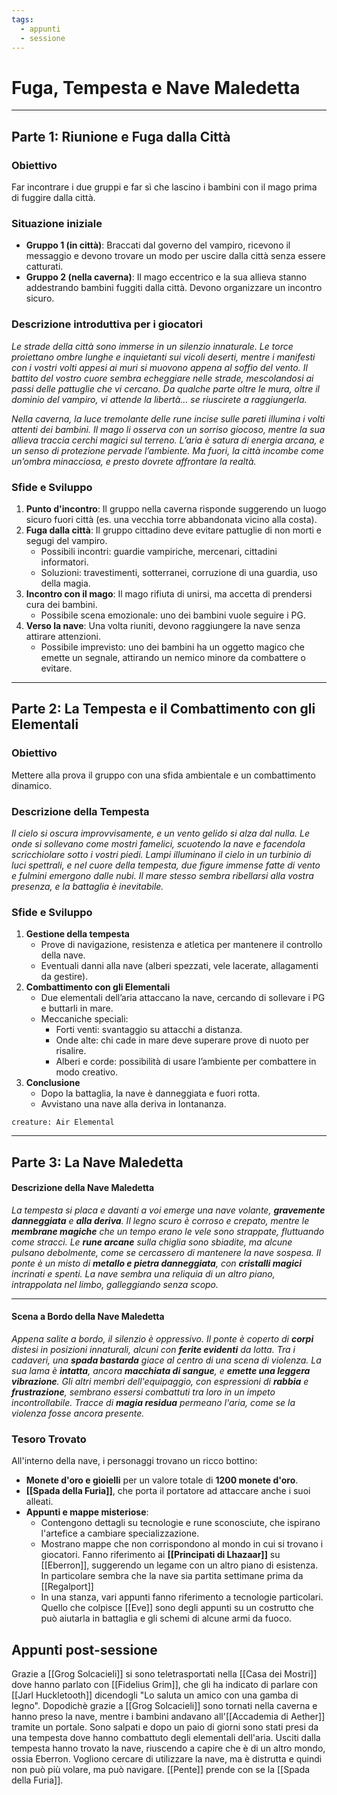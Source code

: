 ```yaml
---
tags:
  - appunti
  - sessione
---
```

# **Fuga, Tempesta e Nave Maledetta**

---

## **Parte 1: Riunione e Fuga dalla Città**

### **Obiettivo**

Far incontrare i due gruppi e far sì che lascino i bambini con il mago prima di fuggire dalla città.

### **Situazione iniziale**

- **Gruppo 1 (in città)**: Braccati dal governo del vampiro, ricevono il messaggio e devono trovare un modo per uscire dalla città senza essere catturati.
- **Gruppo 2 (nella caverna)**: Il mago eccentrico e la sua allieva stanno addestrando bambini fuggiti dalla città. Devono organizzare un incontro sicuro.

### **Descrizione introduttiva per i giocatori**

_Le strade della città sono immerse in un silenzio innaturale. Le torce proiettano ombre lunghe e inquietanti sui vicoli deserti, mentre i manifesti con i vostri volti appesi ai muri si muovono appena al soffio del vento. Il battito del vostro cuore sembra echeggiare nelle strade, mescolandosi ai passi delle pattuglie che vi cercano. Da qualche parte oltre le mura, oltre il dominio del vampiro, vi attende la libertà... se riuscirete a raggiungerla._

_Nella caverna, la luce tremolante delle rune incise sulle pareti illumina i volti attenti dei bambini. Il mago li osserva con un sorriso giocoso, mentre la sua allieva traccia cerchi magici sul terreno. L’aria è satura di energia arcana, e un senso di protezione pervade l’ambiente. Ma fuori, la città incombe come un’ombra minacciosa, e presto dovrete affrontare la realtà._

### **Sfide e Sviluppo**

1. **Punto d'incontro**: Il gruppo nella caverna risponde suggerendo un luogo sicuro fuori città (es. una vecchia torre abbandonata vicino alla costa).
2. **Fuga dalla città**: Il gruppo cittadino deve evitare pattuglie di non morti e segugi del vampiro.
    - Possibili incontri: guardie vampiriche, mercenari, cittadini informatori.
    - Soluzioni: travestimenti, sotterranei, corruzione di una guardia, uso della magia.
3. **Incontro con il mago**: Il mago rifiuta di unirsi, ma accetta di prendersi cura dei bambini.
    - Possibile scena emozionale: uno dei bambini vuole seguire i PG.
4. **Verso la nave**: Una volta riuniti, devono raggiungere la nave senza attirare attenzioni.
    - Possibile imprevisto: uno dei bambini ha un oggetto magico che emette un segnale, attirando un nemico minore da combattere o evitare.

---

## **Parte 2: La Tempesta e il Combattimento con gli Elementali**

### **Obiettivo**

Mettere alla prova il gruppo con una sfida ambientale e un combattimento dinamico.

### **Descrizione della Tempesta**

_Il cielo si oscura improvvisamente, e un vento gelido si alza dal nulla. Le onde si sollevano come mostri famelici, scuotendo la nave e facendola scricchiolare sotto i vostri piedi. Lampi illuminano il cielo in un turbinio di luci spettrali, e nel cuore della tempesta, due figure immense fatte di vento e fulmini emergono dalle nubi. Il mare stesso sembra ribellarsi alla vostra presenza, e la battaglia è inevitabile._

### **Sfide e Sviluppo**

1. **Gestione della tempesta**
    - Prove di navigazione, resistenza e atletica per mantenere il controllo della nave.
    - Eventuali danni alla nave (alberi spezzati, vele lacerate, allagamenti da gestire).
2. **Combattimento con gli Elementali**
    - Due elementali dell’aria attaccano la nave, cercando di sollevare i PG e buttarli in mare.
    - Meccaniche speciali:
        - Forti venti: svantaggio su attacchi a distanza.
        - Onde alte: chi cade in mare deve superare prove di nuoto per risalire.
        - Alberi e corde: possibilità di usare l’ambiente per combattere in modo creativo.
3. **Conclusione**
    - Dopo la battaglia, la nave è danneggiata e fuori rotta.
    - Avvistano una nave alla deriva in lontananza.


```statblock
creature: Air Elemental
```
---

## **Parte 3: La Nave Maledetta**

#### **Descrizione della Nave Maledetta**

*La tempesta si placa e davanti a voi emerge una nave volante, **gravemente danneggiata** e **alla deriva**. Il legno scuro è corroso e crepato, mentre le **membrane magiche** che un tempo erano le vele sono strappate, fluttuando come stracci. Le **rune arcane** sulla chiglia sono sbiadite, ma alcune pulsano debolmente, come se cercassero di mantenere la nave sospesa. Il ponte è un misto di **metallo e pietra danneggiata**, con **cristalli magici** incrinati e spenti. La nave sembra una reliquia di un altro piano, intrappolata nel limbo, galleggiando senza scopo.*

---

#### **Scena a Bordo della Nave Maledetta**

*Appena salite a bordo, il silenzio è oppressivo. Il ponte è coperto di **corpi** distesi in posizioni innaturali, alcuni con **ferite evidenti** da lotta. Tra i cadaveri, una **spada bastarda** giace al centro di una scena di violenza. La sua lama è **intatta**, ancora **macchiata di sangue**, e **emette una leggera vibrazione**. Gli altri membri dell'equipaggio, con espressioni di **rabbia** e **frustrazione**, sembrano essersi combattuti tra loro in un impeto incontrollabile. Tracce di **magia residua** permeano l'aria, come se la violenza fosse ancora presente.*

### **Tesoro Trovato**

All'interno della nave, i personaggi trovano un ricco bottino:

- **Monete d'oro e gioielli** per un valore totale di **1200 monete d'oro**.
- **[[Spada della Furia]]**, che porta il portatore ad attaccare anche i suoi alleati.
- **Appunti e mappe misteriose**:
    - Contengono dettagli su tecnologie e rune sconosciute, che ispirano l'artefice a cambiare specializzazione.
    - Mostrano mappe che non corrispondono al mondo in cui si trovano i giocatori. Fanno riferimento ai **[[Principati di Lhazaar]]** su [[Eberron]], suggerendo un legame con un altro piano di esistenza. In particolare sembra che la nave sia partita settimane prima da [[Regalport]]
    - In una stanza, vari appunti fanno riferimento a tecnologie particolari. Quello che colpisce [[Eve]] sono degli appunti su un costrutto che può aiutarla in battaglia e gli schemi di alcune armi da fuoco.


## Appunti post-sessione
Grazie a [[Grog Solcacieli]] si sono teletrasportati nella [[Casa dei Mostri]] dove hanno parlato con [[Fidelius Grim]], che gli ha indicato di parlare con [[Jarl Huckletooth]] dicendogli "Lo saluta un amico con una gamba di legno". Dopodichè grazie a [[Grog Solcacieli]] sono tornati nella caverna e hanno preso la nave, mentre i bambini andavano all'[[Accademia di Aether]] tramite un portale. 
Sono salpati e dopo un paio di giorni sono stati presi da una tempesta dove hanno combattuto degli elementali dell'aria.
Usciti dalla tempesta hanno trovato la nave, riuscendo a capire che è di un altro mondo, ossia Eberron. Vogliono cercare di utilizzare la nave, ma è distrutta e quindi non può più volare, ma può navigare. [[Pente]] prende con se la [[Spada della Furia]].
